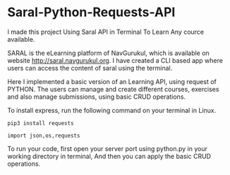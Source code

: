 # Saral-Python-Requests-API
I made this project Using Saral API in Terminal To Learn Any cource available.

SARAL is the eLearning platform of NavGurukul, which is available on website http://saral.navgurukul.org. I have created a CLI based app where users can access the content of saral using the terminal.

Here I implemented a basic version of an Learning API, using request of PYTHON. The users can manage and create different courses, exercises and also manage submissions, using basic CRUD operations.

To install express, run the following command on your terminal in Linux.

    pip3 install requests

    import json,os,requests

To run your code, first open your server port using python.py in your working directory in terminal, And then you can apply the basic CRUD operations.
